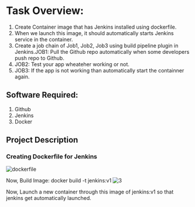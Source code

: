 
<h1>Task Overview:</h1>
<ol>
<li>Create Container image that has Jenkins installed using dockerfile.</li>
<li>When we launch this image, it should automatically starts Jenkins service in the container.</li>
<li>Create a job chain of Job1, Job2, Job3 using build pipeline plugin in Jenkins.</li.
<li>JOB1: Pull the Github repo automatically when some developers push repo to Github.</li>
<li> JOB2: Test your app wheateher working or not.</li>
<li> JOB3: If the app is not working than automatically start the containner again.</li>
</ol>

<h2>Software Required:</h2>
<ol>
<li>Github</li>
<li>Jenkins</li>
<li>Docker</li>
</ol>

<h2>Project Description</h2>
<h3>Creating Dockerfile for Jenkins</h3>
 
![dockerfile](https://raw.githubusercontent.com/yashbajpai98/task2LW/master/task2-images/dockerfile.PNG)

Now, Build Image: docker build -t jenkins:v1
 ![3](https://raw.githubusercontent.com/yashbajpai98/task2LW/master/task2-images/3.PNG)
 
Now, Launch a new container through this image of jenkins:v1 so that jenkins get automatically launched.
 
